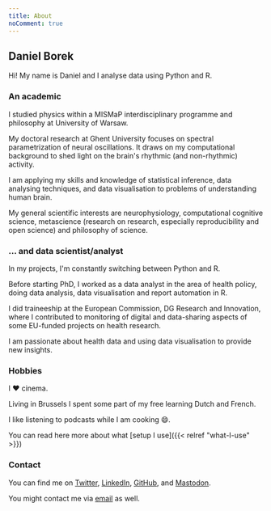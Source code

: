 ```yaml
---
title: About
noComment: true
---
```

## Daniel Borek

Hi!
My name is Daniel and I analyse data using Python and R.

### An academic

I studied physics within a MISMaP interdisciplinary programme and philosophy at University of Warsaw.

My doctoral research at Ghent University focuses on spectral parametrization of neural oscillations.
It draws on my computational background to shed light on the brain's rhythmic (and non-rhythmic) activity.

I am applying my skills and knowledge of statistical inference, data analysing techniques, and data visualisation to problems of understanding human brain.

My general scientific interests are neurophysiology, computational cognitive science, metascience (research on research, especially reproducibility and open science) and philosophy of science.

### … and data scientist/analyst

In my projects, I'm constantly switching between Python and R.

Before starting PhD, I worked as a data analyst in the area of health policy, doing data analysis, data visualisation and report automation in R.

I did traineeship at the European Commission, DG Research and Innovation, where I contributed to monitoring of digital and data-sharing aspects of some EU-funded projects on health research.

I am passionate about health data and using data visualisation to provide new insights.

### Hobbies

I ❤️ cinema.

Living in Brussels I spent some  part of my free learning Dutch and French.

I like listening to podcasts while I am cooking :smile:.

You can read here more about what [setup I use]({{< relref "what-I-use" >}})

### Contact

You can find me on [Twitter](https://twitter.com/danielborek), [LinkedIn](https://www.linkedin.com/in/daniel-borek-209003a6/), [GitHub](https://github.com/danieltomasz), and [Mastodon](https://scholar.social/@dborek).

You might contact me via [email](mailto:daniel.borek@ugent.be) as well.

